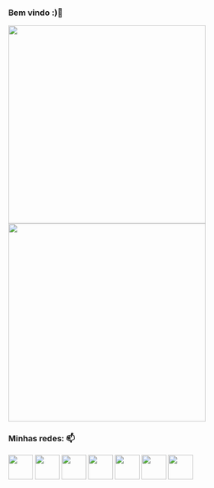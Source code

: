 ### Bem vindo :)👋
<div>
<img src="https://github-readme-stats.vercel.app/api?username=joaomota95&show_icons=true&theme=transparent" width="400">
<img src="https://github-readme-stats.vercel.app/api/top-langs?username=joaomota95&show_icons=true&theme=transparent" width="400">
</div>

### Minhas redes: 📫
<div>
<a href="https://www.facebook.com/joao.mota.395" target="blank"><img align="center" src="https://img.icons8.com/color/512/facebook-new.png" height="50" /></a>
<a href="https://www.instagram.com/motaperozini/" target="blank"><img align="center" src="https://img.icons8.com/fluency/512/instagram-new.png" height="50" /></a> 
<a href="https://twitter.com/motaperozini" target="blank"><img align="center" src="https://img.icons8.com/fluency/512/twitter.png" height="50" /></a> 
<a href="https://discord.com/channels/motaperozini#7916" target="blank"><img align="center" src="https://img.icons8.com/color/512/discord-logo.png" height="50" /></a> 
<a href="https://account.xbox.com/pt-BR/Profile?xr=motaperozini" target="blank"><img align="center" src="https://img.icons8.com/color/512/xbox--v1.png" height="50"/></a>
<a href="https://steamcommunity.com/profiles/76561199387559284/home" target="blank"><img align="center" src="https://icons8.com/icon/12505/steam" height="50" /></a>
<a href="https://www.linkedin.com/in/jo%C3%A3o-mota-66346bb1/" target="blank"><img align="center" src=" https://icons8.com/icon/GNvM541FBQu7/linkedin-circled" height="50" /></a>

<div>

  

<!--
**joaomota95/joaomota95** is a ✨ _special_ ✨ repository because its `README.md` (this file) appears on your GitHub profile.

Here are some ideas to get you started:

- 🔭 I’m currently working on ...
- 🌱 I’m currently learning ...
- 👯 I’m looking to collaborate on ...
- 🤔 I’m looking for help with ...
- 💬 Ask me about ...
- 📫 How to reach me: ...
- 😄 Pronouns: ...
- ⚡ Fun fact: ...
-->
